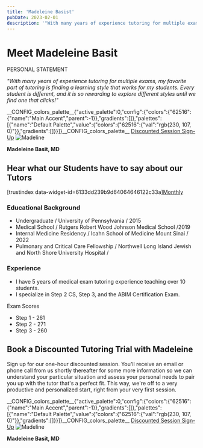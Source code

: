 ```yaml
---
title: 'Madeleine Basist'
pubDate: 2023-02-01
description: '"With many years of experience tutoring for multiple exams, my favorite part of tutoring is finding a learning style that works for my students. Every stud'
---
```


# Meet Madeleine Basit

PERSONAL STATEMENT

_"With many years of experience tutoring for multiple exams, my favorite part of tutoring is finding a learning style that works for my students. Every student is different, and it is so rewarding to explore different styles until we find one that clicks!"_

\_\_CONFIG_colors_palette\_\_{"active_palette":0,"config":{"colors":{"62516":{"name":"Main Accent","parent":-1}},"gradients":\[\]},"palettes":\[{"name":"Default Palette","value":{"colors":{"62516":{"val":"rgb(230, 107, 0)"}},"gradients":\[\]}}\]}\_\_CONFIG_colors_palette\_\_ [Discounted Session Sign-Up](/purchase-discounted-session/) ![](https://i2xfwztd2ksbegse.public.blob.vercel-storage.com/wp/2023/04/Madeline.webp 'Madeline')

**Madeleine Basit, MD**

## Hear what our Students have to say about our Tutors

\[trustindex data-widget-id=6133dd239b9d64064646122c33a\][Monthly](#)

### Educational Background

- Undergraduate / University of Pennsylvania / 2015
- Medical School / Rutgers Robert Wood Johnson Medical School /2019
- Internal Medicine Residency / Icahn School of Medicine Mount Sinai / 2022
- Pulmonary and Critical Care Fellowship / Northwell Long Island Jewish and North Shore University Hospital /

### Experience

- I have 5 years of medical exam tutoring experience teaching over 10 students. 
- I specialize in Step 2 CS, Step 3, and the ABIM Certification Exam.

Exam Scores

- Step 1 - 261
- Step 2 - 271
- Step 3 - 260

## Book a Discounted Tutoring Trial with Madeleine

Sign up for our one-hour discounted session. You'll receive an email or phone call from us shortly thereafter for some more information so we can understand your particular situation and assess your personal needs to pair you up with the tutor that's a perfect fit. This way, we're off to a very productive and personalized start, right from your very first session.

\_\_CONFIG_colors_palette\_\_{"active_palette":0,"config":{"colors":{"62516":{"name":"Main Accent","parent":-1}},"gradients":\[\]},"palettes":\[{"name":"Default Palette","value":{"colors":{"62516":{"val":"rgb(230, 107, 0)"}},"gradients":\[\]}}\]}\_\_CONFIG_colors_palette\_\_ [Discounted Session Sign-Up](/purchase-discounted-session/) ![](https://i2xfwztd2ksbegse.public.blob.vercel-storage.com/wp/2023/04/Madeline.webp 'Madeline')

**Madeleine Basit, MD**
